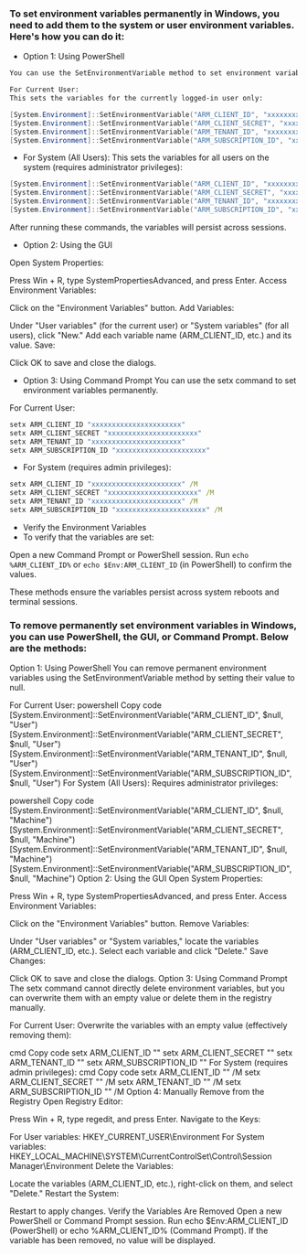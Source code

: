 ### To set environment variables permanently in Windows, you need to add them to the system or user environment variables. Here's how you can do it:

- Option 1: Using PowerShell

```sh
You can use the SetEnvironmentVariable method to set environment variables permanently for the current user or the system.

For Current User:
This sets the variables for the currently logged-in user only:
```
```powershell
[System.Environment]::SetEnvironmentVariable("ARM_CLIENT_ID", "xxxxxxxxxxxxxxxxxxxxxx", "User")
[System.Environment]::SetEnvironmentVariable("ARM_CLIENT_SECRET", "xxxxxxxxxxxxxxxxxxxxxx", "User")
[System.Environment]::SetEnvironmentVariable("ARM_TENANT_ID", "xxxxxxxxxxxxxxxxxxxxxx", "User")
[System.Environment]::SetEnvironmentVariable("ARM_SUBSCRIPTION_ID", "xxxxxxxxxxxxxxxxxxxxxx", "User")
```

- For System (All Users):
This sets the variables for all users on the system (requires administrator privileges):

```powershell
[System.Environment]::SetEnvironmentVariable("ARM_CLIENT_ID", "xxxxxxxxxxxxxxxxxxxxxx", "Machine")
[System.Environment]::SetEnvironmentVariable("ARM_CLIENT_SECRET", "xxxxxxxxxxxxxxxxxxxxxx", "Machine")
[System.Environment]::SetEnvironmentVariable("ARM_TENANT_ID", "xxxxxxxxxxxxxxxxxxxxxx", "Machine")
[System.Environment]::SetEnvironmentVariable("ARM_SUBSCRIPTION_ID", "xxxxxxxxxxxxxxxxxxxxxx", "Machine")
```
After running these commands, the variables will persist across sessions.

- Option 2: Using the GUI

Open System Properties:

Press Win + R, type SystemPropertiesAdvanced, and press Enter.
Access Environment Variables:

Click on the "Environment Variables" button.
Add Variables:

Under "User variables" (for the current user) or "System variables" (for all users), click "New."
Add each variable name (ARM_CLIENT_ID, etc.) and its value.
Save:

Click OK to save and close the dialogs.


- Option 3: Using Command Prompt
You can use the setx command to set environment variables permanently.

For Current User:
```cmd
setx ARM_CLIENT_ID "xxxxxxxxxxxxxxxxxxxxxx"
setx ARM_CLIENT_SECRET "xxxxxxxxxxxxxxxxxxxxxx"
setx ARM_TENANT_ID "xxxxxxxxxxxxxxxxxxxxxx"
setx ARM_SUBSCRIPTION_ID "xxxxxxxxxxxxxxxxxxxxxx"
```
- For System (requires admin privileges):
```cmd
setx ARM_CLIENT_ID "xxxxxxxxxxxxxxxxxxxxxx" /M
setx ARM_CLIENT_SECRET "xxxxxxxxxxxxxxxxxxxxxx" /M
setx ARM_TENANT_ID "xxxxxxxxxxxxxxxxxxxxxx" /M
setx ARM_SUBSCRIPTION_ID "xxxxxxxxxxxxxxxxxxxxxx" /M
```
- Verify the Environment Variables
- To verify that the variables are set:

Open a new Command Prompt or PowerShell session.
Run ```echo %ARM_CLIENT_ID%``` or ```echo $Env:ARM_CLIENT_ID``` (in PowerShell) to confirm the values.

These methods ensure the variables persist across system reboots and terminal sessions.

### To remove permanently set environment variables in Windows, you can use PowerShell, the GUI, or Command Prompt. Below are the methods:

Option 1: Using PowerShell
You can remove permanent environment variables using the SetEnvironmentVariable method by setting their value to null.

For Current User:
powershell
Copy code
[System.Environment]::SetEnvironmentVariable("ARM_CLIENT_ID", $null, "User")
[System.Environment]::SetEnvironmentVariable("ARM_CLIENT_SECRET", $null, "User")
[System.Environment]::SetEnvironmentVariable("ARM_TENANT_ID", $null, "User")
[System.Environment]::SetEnvironmentVariable("ARM_SUBSCRIPTION_ID", $null, "User")
For System (All Users):
Requires administrator privileges:

powershell
Copy code
[System.Environment]::SetEnvironmentVariable("ARM_CLIENT_ID", $null, "Machine")
[System.Environment]::SetEnvironmentVariable("ARM_CLIENT_SECRET", $null, "Machine")
[System.Environment]::SetEnvironmentVariable("ARM_TENANT_ID", $null, "Machine")
[System.Environment]::SetEnvironmentVariable("ARM_SUBSCRIPTION_ID", $null, "Machine")
Option 2: Using the GUI
Open System Properties:

Press Win + R, type SystemPropertiesAdvanced, and press Enter.
Access Environment Variables:

Click on the "Environment Variables" button.
Remove Variables:

Under "User variables" or "System variables," locate the variables (ARM_CLIENT_ID, etc.).
Select each variable and click "Delete."
Save Changes:

Click OK to save and close the dialogs.
Option 3: Using Command Prompt
The setx command cannot directly delete environment variables, but you can overwrite them with an empty value or delete them in the registry manually.

For Current User:
Overwrite the variables with an empty value (effectively removing them):

cmd
Copy code
setx ARM_CLIENT_ID "" 
setx ARM_CLIENT_SECRET "" 
setx ARM_TENANT_ID "" 
setx ARM_SUBSCRIPTION_ID "" 
For System (requires admin privileges):
cmd
Copy code
setx ARM_CLIENT_ID "" /M
setx ARM_CLIENT_SECRET "" /M
setx ARM_TENANT_ID "" /M
setx ARM_SUBSCRIPTION_ID "" /M
Option 4: Manually Remove from the Registry
Open Registry Editor:

Press Win + R, type regedit, and press Enter.
Navigate to the Keys:

For User variables: HKEY_CURRENT_USER\Environment
For System variables: HKEY_LOCAL_MACHINE\SYSTEM\CurrentControlSet\Control\Session Manager\Environment
Delete the Variables:

Locate the variables (ARM_CLIENT_ID, etc.), right-click on them, and select "Delete."
Restart the System:

Restart to apply changes.
Verify the Variables Are Removed
Open a new PowerShell or Command Prompt session.
Run echo $Env:ARM_CLIENT_ID (PowerShell) or echo %ARM_CLIENT_ID% (Command Prompt). If the variable has been removed, no value will be displayed.